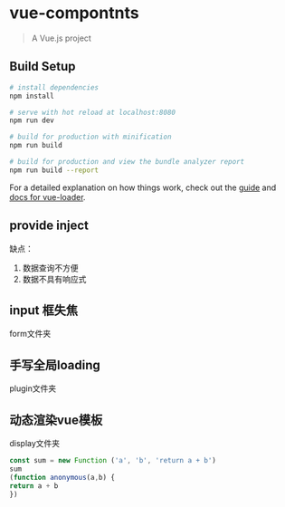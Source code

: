 # vue-compontnts

> A Vue.js project

## Build Setup

``` bash
# install dependencies
npm install

# serve with hot reload at localhost:8080
npm run dev

# build for production with minification
npm run build

# build for production and view the bundle analyzer report
npm run build --report
```

For a detailed explanation on how things work, check out the [guide](http://vuejs-templates.github.io/webpack/) and [docs for vue-loader](http://vuejs.github.io/vue-loader).

## provide  inject
缺点：
1. 数据查询不方便
2. 数据不具有响应式
## input 框失焦
form文件夹
## 手写全局loading
plugin文件夹
## 动态渲染vue模板
display文件夹
```js
const sum = new Function ('a', 'b', 'return a + b')
sum 
(function anonymous(a,b) {
return a + b
})